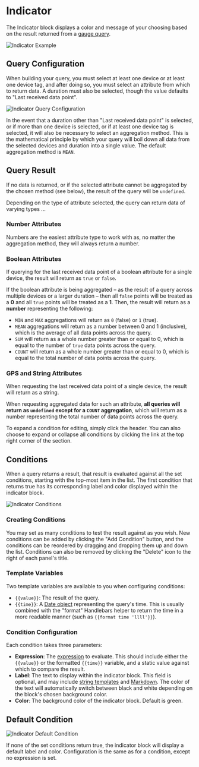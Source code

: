 # Indicator

The Indicator block displays a color and message of your choosing based on the result returned from a [gauge query](workflows/data/gauge-query/).

![Indicator Example](/images/dashboards/indicator-example.png "Indicator Example")

## Query Configuration

When building your query, you must select at least one device or at least one device tag, and after doing so, you must select an attribute from which to return data. A duration must also be selected, though the value defaults to "Last received data point".

![Indicator Query Configuration](/images/dashboards/indicator-query-config.png "Indicator Query Configuration")

In the event that a duration other than "Last received data point" is selected, or if more than one device is selected, or if at least one device tag is selected, it will also be necessary to select an aggregation method. This is the mathematical principle by which your query will boil down all data from the selected devices and duration into a single value. The default aggregation method is `MEAN`.

## Query Result

If no data is returned, or if the selected attribute cannot be aggregated by the chosen method (see below), the result of the query will be `undefined`.

Depending on the type of attribute selected, the query can return data of varying types ...

### Number Attributes

Numbers are the easiest attribute type to work with as, no matter the aggregation method, they will always return a number.

### Boolean Attributes

If querying for the last received data point of a boolean attribute for a single device, the result will return as `true` or `false`.

If the boolean attribute is being aggregated – as the result of a query across multiple devices or a larger duration – then all `false` points will be treated as a **0** and all `true` points will be treated as a **1**. Then, the result will return as a **number** representing the following:

*   `MIN` and `MAX` aggregations will return as `0` (false) or `1` (true).
*   `MEAN` aggregations will return as a number between 0 and 1 (inclusive), which is the average of all data points across the query.
*   `SUM` will return as a whole number greater than or equal to 0, which is equal to the number of `true` data points across the query.
*   `COUNT` will return as a whole number greater than or equal to 0, which is equal to the total number of data points across the query.

### GPS and String Attributes

When requesting the last received data point of a single device, the result will return as a string.

When requesting aggregated data for such an attribute, **all queries will return as `undefined` except for a `COUNT` aggregation**, which will return as a number representing the total number of data points across the query.

To expand a condition for editing, simply click the header. You can also choose to expand or collapse all conditions by clicking the link at the top right corner of the section.

## Conditions

When a query returns a result, that result is evaluated against all the set conditions, starting with the top-most item in the list. The first condition that returns true has its corresponding label and color displayed within the indicator block.

![Indicator Conditions](/images/dashboards/indicator-condition-config.png "Indicator Conditions")

### Creating Conditions

You may set as many conditions to test the result against as you wish. New conditions can be added by clicking the "Add Condition" button, and the conditions can be reordered by dragging and dropping them up and down the list. Conditions can also be removed by clicking the "Delete" icon to the right of each panel's title.

### Template Variables

Two template variables are available to you when configuring conditions:

*   `{{value}}`: The result of the query.
*   `{{time}}`: A [Date object](https://developer.mozilla.org/en-US/docs/Web/JavaScript/Reference/Global_Objects/Date) representing the query's time. This is usually combined with the "format" Handlebars helper to return the time in a more readable manner (such as `{{format time 'llll'}}`).

### Condition Configuration

Each condition takes three parameters:

*   **Expression**: The [expression](/workflows/accessing-payload-data/#expressions) to evaluate. This should include either the `{{value}}` or the formatted `{{time}}` variable, and a static value against which to compare the result.
*   **Label**: The text to display within the indicator block. This field is optional, and may include [string templates](workflows/accessing-payload-data/#string-templates) and [Markdown](http://commonmark.org/help/). The color of the text will automatically switch between black and white depending on the block's chosen background color.
*   **Color**: The background color of the indicator block. Default is green.

## Default Condition

![Indicator Default Condition](/images/dashboards/indicator-default-condition.png "Indicator Default Condition")

If none of the set conditions return true, the indicator block will display a default label and color. Configuration is the same as for a condition, except no expression is set.

